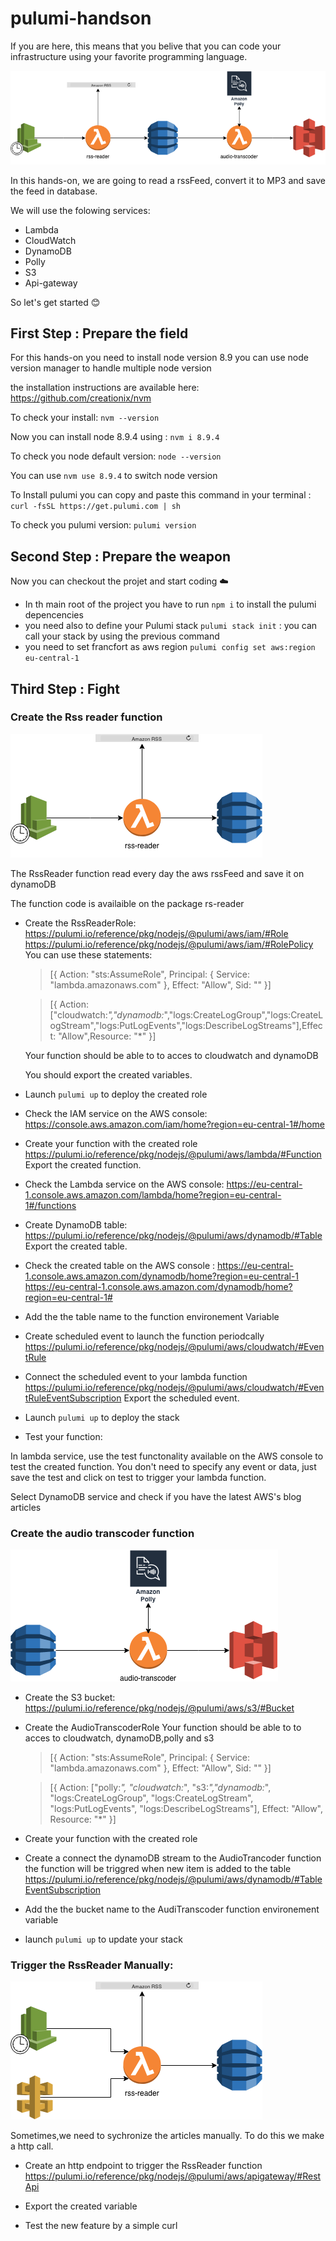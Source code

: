 # pulumi-handson
If you are here, this means that you belive that you can code your infrastructure using your favorite programming language.

![alt text](images/architecture_lambda.png "Transcoder Architecture")


In this hands-on, we are going to read a rssFeed, convert it to MP3 and save the feed in database.

We will use the folowing services:

- Lambda
- CloudWatch 
- DynamoDB
- Polly
- S3
- Api-gateway


So let's get started :blush:

## First Step : Prepare the field

For this hands-on you need to install node version 8.9
you can use node version manager to handle multiple node version

the installation instructions are available here: https://github.com/creationix/nvm

To check your install: `nvm --version`

Now you can install node 8.9.4 using : `nvm i 8.9.4`

To check you node default version: `node --version`

You can use `nvm use 8.9.4` to switch node version

To Install pulumi you can copy and paste this command in your terminal : `curl -fsSL https://get.pulumi.com | sh`

To check you pulumi version: `pulumi version`

## Second Step : Prepare the weapon

Now you can checkout the projet and start coding :cloud:

- In th main root of the project you have to run `npm i` to install the pulumi depencencies
- you need also to define your Pulumi stack  `pulumi stack init` : you can call your stack by using the previous command
- you need to set francfort as aws region `pulumi config set aws:region eu-central-1`

## Third Step : Fight

### Create the Rss reader function

![alt text](images/first_block.png "Transcoder Architecture")

The RssReader function read every day the aws rssFeed and save it on dynamoDB

The function code is availaible on the package rs-reader

- Create the RssReaderRole:
    https://pulumi.io/reference/pkg/nodejs/@pulumi/aws/iam/#Role
    https://pulumi.io/reference/pkg/nodejs/@pulumi/aws/iam/#RolePolicy
    You can use these statements:
    
    > [{
            Action: "sts:AssumeRole",
            Principal: {
                Service: "lambda.amazonaws.com"
            },
            Effect: "Allow",
            Sid: ""
        }]
        
    > [{
        Action: ["cloudwatch:*","dynamodb:*","logs:CreateLogGroup","logs:CreateLogStream","logs:PutLogEvents","logs:DescribeLogStreams"],Effect: "Allow",Resource: "*"
     }]
    
    Your function should be able to to acces to cloudwatch and dynamoDB
    
    You should export the created variables.
    
- Launch `pulumi up` to deploy the created role
- Check the IAM service on the AWS console: https://console.aws.amazon.com/iam/home?region=eu-central-1#/home 
- Create your function with the created role
    https://pulumi.io/reference/pkg/nodejs/@pulumi/aws/lambda/#Function
    Export the created function.
- Check the Lambda service on the AWS console: https://eu-central-1.console.aws.amazon.com/lambda/home?region=eu-central-1#/functions
- Create DynamoDB table:
    https://pulumi.io/reference/pkg/nodejs/@pulumi/aws/dynamodb/#Table
    Export the created table.
- Check the created table on the AWS console : https://eu-central-1.console.aws.amazon.com/dynamodb/home?region=eu-central-1
    https://eu-central-1.console.aws.amazon.com/dynamodb/home?region=eu-central-1#
- Add the the table name to the function environement Variable  
- Create scheduled event to launch the function periodcally
    https://pulumi.io/reference/pkg/nodejs/@pulumi/aws/cloudwatch/#EventRule
- Connect the scheduled event to your lambda function
    https://pulumi.io/reference/pkg/nodejs/@pulumi/aws/cloudwatch/#EventRuleEventSubscription
    Export the scheduled event.
- Launch `pulumi up` to deploy the stack

- Test your function: 

In lambda service, use the test functonality available on the AWS console to test the created function. You don't need to specify any event or data, just save the test and click on test to trigger your lambda function.

Select DynamoDB service and check if you have the latest AWS's blog articles

### Create the audio transcoder function

![alt text](images/second_block.png "Transcoder Architecture")

- Create the S3 bucket:
    https://pulumi.io/reference/pkg/nodejs/@pulumi/aws/s3/#Bucket
    
- Create the AudioTranscoderRole
   Your function should be able to to acces to cloudwatch, dynamoDB,polly and s3
   
   > [{
           Action: "sts:AssumeRole",
           Principal: {
               Service: "lambda.amazonaws.com"
           },
           Effect: "Allow",
           Sid: ""
       }]
       
   > [{
       Action: ["polly:*",
           "cloudwatch:*",
           "s3:*","dynamodb:*",
           "logs:CreateLogGroup",
           "logs:CreateLogStream",
           "logs:PutLogEvents",
           "logs:DescribeLogStreams"],
       Effect: "Allow",
           Resource: "*"
    }]
    
- Create your function with the created role

- Create a connect the dynamoDB stream to the AudioTrancoder function
    the function will be triggred when new item is added to the table
    https://pulumi.io/reference/pkg/nodejs/@pulumi/aws/dynamodb/#TableEventSubscription

- Add the the bucket name to the AudiTranscoder function environement variable  

- launch `pulumi up` to update your stack

### Trigger the RssReader Manually:

![alt text](images/next_step.png "Transcoder Architecture")

Sometimes,we need to sychronize the articles manually. To do this we make a http call.

- Create an http endpoint to trigger the RssReader function
    https://pulumi.io/reference/pkg/nodejs/@pulumi/aws/apigateway/#RestApi

- Export the created variable
- Test the new feature by a simple curl
